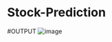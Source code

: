 # Stock-Prediction
#OUTPUT
![image](https://github.com/user-attachments/assets/8863947f-9f9c-4fe8-adc6-4c0a552c0177)
